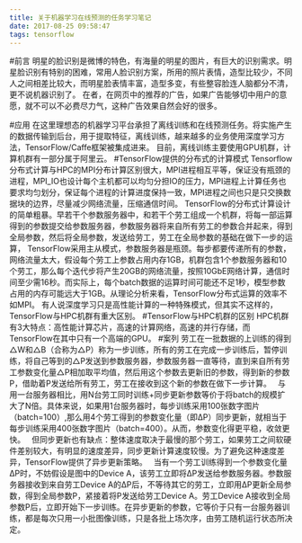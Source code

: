 ```yaml
---
title: 关于机器学习在线预测的任务学习笔记
date: 2017-08-25 09:58:47
tags: tensorflow
---
```


#前言
明星的脸识别是微博的特色，有海量的明星的图片，有巨大的识别需求。明星脸识别有特别的困难，常用人脸识别方案，所用的照片表情，造型比较少，不同人之间相差比较大，而明星脸表情丰富，造型多变，有些整容脸连人脑都分不清，更不说机器识别了。
在者，在网页中的推荐的广告，如果广告能够切中用户的意愿，就不可以不必费尽力气，这种广告效果自然会好的很多。

#应用
 在这里理想态的机器学习平台承担了离线训练和在线预测任务。将实施产生的数据传输到后台，用于提取特征，离线训练，越来越多的业务使用深度学习方法，TensorFlow/Caffe框架被集成进来。
     目前，离线训练主要使用GPU机群，计算机群有一部分属于阿里云。
#TensorFlow提供的分布式的计算模式
Tensorflow分布式计算与HPC的MPI分布计算区别很大，MPI进程相互平等，保证没有瓶颈的进程，MPI_IO也设计每个主机都可以均匀分担IO的压力，MPI进程上计算任务也要求均匀划分，保证每个进程的计算进度保持一致，MPI进程之间也只是只交换数据块的边界，尽量减少网络流量，压缩通信时间。
   TensorFlow的分布式计算设计的简单粗暴。早若干个参数服务器中，和若干个劳工组成一个机群，将每一部运算得到的参数提交给参数服务器，参数服务器将来自所有劳工的参数合并起来，得到全局参数，然后将全局参数，发送给劳工，劳工在全局参数的基础在做下一步的运算，
   TensorFlow采用主从模式，参数服务器是瓶颈。每步都要传递所有的参数，网络流量太大，假设每个劳工上参数占用内存1GB，机群包含1个参数服务器和10个劳工，那么每个迭代步将产生20GB的网络流量，按照10GbE网络计算，通信时间至少需16秒。而实际上，每个batch数据的运算时间可能还不足1秒，模型参数占用的内存可能远大于1GB。从理论分析来看，TensorFlow分布式运算的效率不如MPI。
   有人说深度学习只是高性能计算的一种特殊模式，但其实不这样的，TensorFlow与HPC机群有重大区别。
#TensorFlow与HPC机群的区别
HPC机群有3大特点：高性能计算芯片，高速的计算网络，高速的并行存储，而TensorFlow在其中只有一个高端的GPU。
#案列
劳工在一批数据的上训练的得到△W和△B（合称为△P）称为一步训练，所有的劳工在完成一步训练后，暂停训练，将自己等到的△P发送到参数服务器，参数服务器一直等待，直到来自所有劳工参数变化量△P相加取平均值，然后用这个参数去更新旧的参数，得到新的参数P，借助着P发送给所有劳工，劳工在接收到这个新的参数在做下一步计算。
&nbsp;   与用一台服务器相比，用N台劳工同时训练+同步更新参数等价于将batch的规模扩大了N倍。具体来说，如果用1台服务器时，每步训练采用100张数字图片（batch=100）,那么用4个劳工得到的参数变化量（即∆P）同步更新，就相当于每步训练采用400张数字图片（batch=400）。从而，参数变化得更平稳，收敛更快。
&nbsp;   但同步更新也有缺点：整体速度取决于最慢的那个劳工，如果劳工之间软硬件差别较大，有明显的速度差异，同步更新计算速度较慢。为了避免这种速度差异，TensorFlow提供了异步更新策略。
&nbsp; 当有一个劳工训练得到一个参数变化量∆P时，不妨假设是图中的Device A，该劳工立即将∆P发送给参数服务器。参数服务器接收到来自劳工Device A的∆P后，不等待其它的劳工，立即用∆P更新全局参数，得到全局参数P，紧接着将P发送给劳工Device A。劳工Device A接收到全局参数P后，立即开始下一步训练。在异步更新的参数，它等价于只有一台服务器训练，都是每次只用一小批图像训练，只是各批上场次序，由劳工随机运行状态所决定。

     